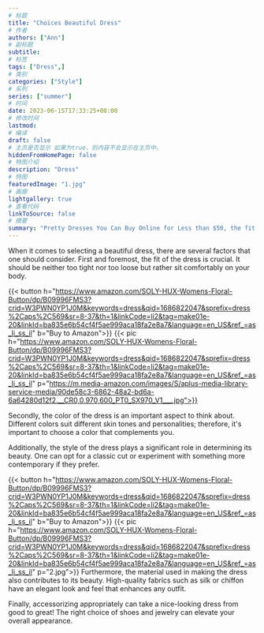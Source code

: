```yaml
---
# 标题
title: "Choices Beautiful Dress"
# 作者
authors: ["Ann"]
# 副标题
subtitle: 
# 标签
tags: ["Dress",]
# 类别
categories: ["Style"]
# 系列
series: ["summer"]
# 时间
date: 2023-06-15T17:33:25+08:00
# 修改时间
lastmod:
# 编译
draft: false
# 主页是否显示 如果为true，则内容不会显示在主页中。
hiddenFromHomePage: false
# 特图介绍
description: "Dress"
# 特图
featuredImage: "1.jpg"
# 画廊
lightgallery: true
# 查看代码
linkToSource: false
# 摘要
summary: "Pretty Dresses You Can Buy Online for Less than $50, the fit of the dress is crucial. It should be neither too tight nor too loose but rather sit comfortably on your body."
---
```

When it comes to selecting a beautiful dress, there are several factors that one should consider. First and foremost, the fit of the dress is crucial. It should be neither too tight nor too loose but rather sit comfortably on your body.

{{< button h="https://www.amazon.com/SOLY-HUX-Womens-Floral-Button/dp/B09996FMS3?crid=W3PWN0YP1J0M&keywords=dress&qid=1686822047&sprefix=dress%2Caps%2C569&sr=8-37&th=1&linkCode=li2&tag=make01e-20&linkId=ba835e6b54cf4f5ae999aca18fa2e8a7&language=en_US&ref_=as_li_ss_il" b="Buy to Amazon">}}
{{< pic h="https://www.amazon.com/SOLY-HUX-Womens-Floral-Button/dp/B09996FMS3?crid=W3PWN0YP1J0M&keywords=dress&qid=1686822047&sprefix=dress%2Caps%2C569&sr=8-37&th=1&linkCode=li2&tag=make01e-20&linkId=ba835e6b54cf4f5ae999aca18fa2e8a7&language=en_US&ref_=as_li_ss_il" p="https://m.media-amazon.com/images/S/aplus-media-library-service-media/90de58c3-6862-48a2-bd6a-6a64280d12f2.__CR0,0,970,600_PT0_SX970_V1___.jpg">}}

Secondly, the color of the dress is an important aspect to think about. Different colors suit different skin tones and personalities; therefore, it's important to choose a color that complements you.

Additionally, the style of the dress plays a significant role in determining its beauty. One can opt for a classic cut or experiment with something more contemporary if they prefer.


{{< button h="https://www.amazon.com/SOLY-HUX-Womens-Floral-Button/dp/B09996FMS3?crid=W3PWN0YP1J0M&keywords=dress&qid=1686822047&sprefix=dress%2Caps%2C569&sr=8-37&th=1&linkCode=li2&tag=make01e-20&linkId=ba835e6b54cf4f5ae999aca18fa2e8a7&language=en_US&ref_=as_li_ss_il" b="Buy to Amazon">}}
{{< pic h="https://www.amazon.com/SOLY-HUX-Womens-Floral-Button/dp/B09996FMS3?crid=W3PWN0YP1J0M&keywords=dress&qid=1686822047&sprefix=dress%2Caps%2C569&sr=8-37&th=1&linkCode=li2&tag=make01e-20&linkId=ba835e6b54cf4f5ae999aca18fa2e8a7&language=en_US&ref_=as_li_ss_il" p="2.jpg">}}
Furthermore, the material used in making the dress also contributes to its beauty. High-quality fabrics such as silk or chiffon have an elegant look and feel that enhances any outfit.

Finally, accessorizing appropriately can take a nice-looking dress from good to great! The right choice of shoes and jewelry can elevate your overall appearance.

